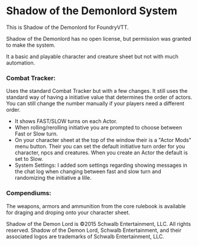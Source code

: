# Shadow of the Demonlord System

This is Shadow of the Demonlord for FoundryVTT.

Shadow of the Demonlord has no open license, but permission was granted to make the system.

It a basic and playable character and creature sheet but not with much automation. 

### **Combat Tracker:**
Uses the standard Combat Tracker but with a few changes. It still uses the standard way of having a initiative value that determines the order of actors. You can still change the number manually if your players need a different order.

* It shows FAST/SLOW turns on each Actor.
* When rolling/rerolling initiative you are prompted to choose between Fast or Slow turn.
* On your character sheet at the top of the window their is a "Actor Mods" menu button. Their you can set the default initiative turn order for you character, npcs and creatures. When you create an Actor the default is set to Slow.
* System Settings: I added som settings regarding showing messages in the chat log when changing between fast and slow turn and randomizing the initiative a lille.

### **Compendiums:**
The weapons, armors and ammunition from the core rulebook is available for draging and droping onto your character sheet.


Shadow of the Demon Lord is ©2015 Schwalb Entertainment, LLC. All rights reserved.
Shadow of the Demon Lord, Schwalb Entertainment, and their associated logos are trademarks of Schwalb Entertainment, LLC.

